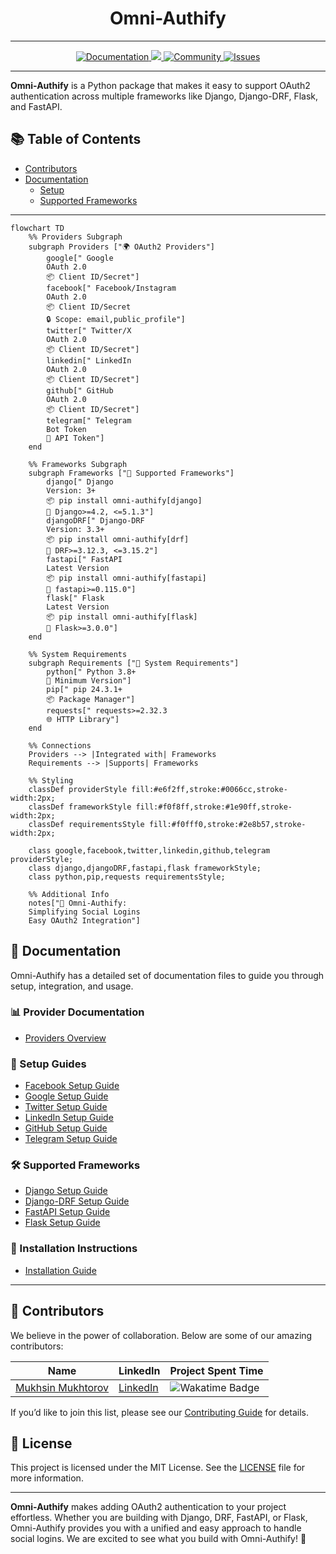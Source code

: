 <h1 align="center">Omni-Authify</h1>

---

<p align="center">
    <a href="https://mukhsin-gitbook.gitbook.io/omni-authify/">
        <img src="https://img.shields.io/static/v1?message=Documented%20on%20GitBook&logo=gitbook&logoColor=ffffff&label=%20&labelColor=5c5c5c&color=3F89A1" alt="Documentation"/>
    </a>
    <a href="https://github.com/Omni-Libraries/omni-authify.git">
        <img src="https://img.shields.io/badge/Open_Source-❤️-FDA599?"/>
    </a>
    <a href="https://discord.gg/BQrvDpcw">
        <img src="https://img.shields.io/badge/Community-Join%20Us-blueviolet" alt="Community"/>
    </a>
    <a href="https://github.com/Omni-Libraries/omni-authify/issues">
        <img src="https://img.shields.io/github/issues/Omni-Libraries/omni-authify" alt="Issues"/>
    </a>
</p>


---

**Omni-Authify** is a Python package that makes it easy to support OAuth2 authentication across multiple frameworks like Django, Django-DRF, Flask, and FastAPI.

## 📚 Table of Contents
- [Contributors](CONTRIBUTING.md)
- [Documentation](docs)
  - [Setup](docs/Setup)
  - [Supported Frameworks](docs/providers.md)

---

```mermaid
flowchart TD
    %% Providers Subgraph
    subgraph Providers ["🌍 OAuth2 Providers"]
        google[" Google 
        OAuth 2.0
        📦 Client ID/Secret"]
        facebook[" Facebook/Instagram 
        OAuth 2.0
        📦 Client ID/Secret
        🔒 Scope: email,public_profile"]
        twitter[" Twitter/X 
        OAuth 2.0
        📦 Client ID/Secret"]
        linkedin[" LinkedIn 
        OAuth 2.0
        📦 Client ID/Secret"]
        github[" GitHub 
        OAuth 2.0
        📦 Client ID/Secret"]
        telegram[" Telegram 
        Bot Token
        🔑 API Token"]
    end

    %% Frameworks Subgraph
    subgraph Frameworks ["🧰 Supported Frameworks"]
        django[" Django 
        Version: 3+
        📦 pip install omni-authify[django]
        🔧 Django>=4.2, <=5.1.3"]
        djangoDRF[" Django-DRF 
        Version: 3.3+
        📦 pip install omni-authify[drf]
        🔧 DRF>=3.12.3, <=3.15.2"]
        fastapi[" FastAPI 
        Latest Version
        📦 pip install omni-authify[fastapi]
        🔧 fastapi>=0.115.0"]
        flask[" Flask 
        Latest Version
        📦 pip install omni-authify[flask]
        🔧 Flask>=3.0.0"]
    end

    %% System Requirements
    subgraph Requirements ["🔧 System Requirements"]
        python[" Python 3.8+
        🐍 Minimum Version"]
        pip[" pip 24.3.1+
        📦 Package Manager"]
        requests[" requests>=2.32.3
        🌐 HTTP Library"]
    end

    %% Connections
    Providers --> |Integrated with| Frameworks
    Requirements --> |Supports| Frameworks
    
    %% Styling
    classDef providerStyle fill:#e6f2ff,stroke:#0066cc,stroke-width:2px;
    classDef frameworkStyle fill:#f0f8ff,stroke:#1e90ff,stroke-width:2px;
    classDef requirementsStyle fill:#f0fff0,stroke:#2e8b57,stroke-width:2px;
    
    class google,facebook,twitter,linkedin,github,telegram providerStyle;
    class django,djangoDRF,fastapi,flask frameworkStyle;
    class python,pip,requests requirementsStyle;

    %% Additional Info
    notes["🚀 Omni-Authify: 
    Simplifying Social Logins
    Easy OAuth2 Integration"]
```

## 📄 Documentation

Omni-Authify has a detailed set of documentation files to guide you through setup, integration, and usage.

### 📊 Provider Documentation
- [Providers Overview](docs/providers.md)


### 📖 Setup Guides
- [Facebook Setup Guide](docs/Setup/facebook.md)
- [Google Setup Guide](docs/Setup/google.md)
- [Twitter Setup Guide](docs/Setup/twitter.md)
- [LinkedIn Setup Guide](docs/Setup/linkedin.md)
- [GitHub Setup Guide](docs/Setup/github.md)
- [Telegram Setup Guide](docs/Setup/telegram.md)

### 🛠️ Supported Frameworks
- [Django Setup Guide](docs/usage/django.md)
- [Django-DRF Setup Guide](docs/usage/django-drf.md)
- [FastAPI Setup Guide](docs/usage/fastapi.md)
- [Flask Setup Guide](docs/usage/flask.md)

### 🚀 Installation Instructions
- [Installation Guide](docs/installation.md)

---

## 👥 Contributors

We believe in the power of collaboration. Below are some of our amazing contributors:

| Name                                                | LinkedIn                                                             | Project Spent Time                                                                                                                       |
|-----------------------------------------------------|----------------------------------------------------------------------|------------------------------------------------------------------------------------------------------------------------------------------| 
| [Mukhsin Mukhtorov](https://github.com/Mukhsin0508) | [LinkedIn](https://www.linkedin.com/in/mukhsin-mukhtorov-58b26221b/) | ![Wakatime Badge](https://wakatime.com/badge/user/60731bfe-5801-4003-b6ab-b7db12ed73d0/project/c98e39e2-d018-43f8-939e-c9f47b059a2a.svg) |

If you’d like to join this list, please see our [Contributing Guide](CONTRIBUTING.md) for details.

## 📜 License

This project is licensed under the MIT License. See the [LICENSE](./LICENSE) file for more information.

---

**Omni-Authify** makes adding OAuth2 authentication to your project effortless. Whether you are building with Django, DRF, FastAPI, or Flask, Omni-Authify provides you with a unified and easy approach to handle social logins. We are excited to see what you build with Omni-Authify! 🚀

